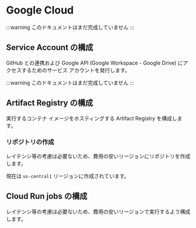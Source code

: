 # Google Cloud

:::warning
このドキュメントはまだ完成していません
:::

## Service Account の構成

GitHub との連携および Google API (Google Workspace - Google Drive) にアクセスするためのサービス アカウントを発行します。

:::warning
このドキュメントはまだ完成していません
:::

## Artifact Registry の構成

実行するコンテナ イメージをホスティングする Artifact Registry を構成します。

### リポジトリの作成

レイテンシ等の考慮は必要ないため、費用の安いリージョンにリポジトリを作成します。

現在は `us-central1` リージョンに作成されています。

## Cloud Run jobs の構成

レイテンシ等の考慮は必要ないため、費用の安いリージョンで実行するよう構成します。
